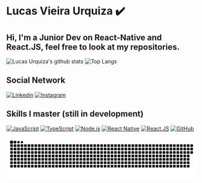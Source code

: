 # Lucas Vieira Urquiza :heavy_check_mark:
## Hi, I'm a Junior Dev on React-Native and React.JS, feel free to look at my repositories.

![Lucas Urquiza's github stats](https://github-readme-stats.vercel.app/api?username=lucasvurquiza&show_icons=true&theme=tokyonight)
![Top Langs](https://github-readme-stats.vercel.app/api/top-langs/?username=lucasvurquiza&layout=compact&theme=tokyonight)

## Social Network
<a href="https://www.linkedin.com/in/lucas-vieira-urquiza/" target="_blank"><img src="https://img.shields.io/badge/linkedin-%230077B5.svg?&style=for-the-badge&logo=linkedin&logoColor=white" alt="Linkedin"></a>
<a href="https://www.instagram.com/lucas_urquiza/" target="_blank"><img src="https://img.shields.io/badge/instagram-%23E4405F.svg?&style=for-the-badge&logo=instagram&logoColor=white" alt="Instagram"></a>
## Skills I master (still in development)
<a target="_blank" href="https://developer.mozilla.org/pt-BR/docs/Web/JavaScript"><img src="https://img.shields.io/badge/javascript%20-%23323330.svg?&style=for-the-badge&logo=javascript&logoColor=%23F7DF1E" alt="JavaScript"></a> <a href="https://www.typescriptlang.org/" target="_blank"><img src="https://img.shields.io/badge/typescript-%23007ACC.svg?style=for-the-badge&logo=typescript&logoColor=white" alt="TypeScript"></a> <a href="https://nodejs.org/en/" target="_blank"><img src="https://img.shields.io/badge/node.js%20-%2343853D.svg?&style=for-the-badge&logo=node.js&logoColor=white" alt="Node.js"></a> <a href="https://reactnative.dev/" target="_blank"><img src="https://img.shields.io/badge/react_native%20-%2320232a.svg?&style=for-the-badge&logo=react&logoColor=%2361DAFB" alt="React Native"></a> <a href="https://reactjs.org/" target="_blank"><img src="https://img.shields.io/badge/react-%2320232a.svg?style=for-the-badge&logo=react&logoColor=%2361DAFB" alt="React.JS"></a> <a href="https://github.com/" target="_blank"><img src="https://img.shields.io/badge/github-%23121011.svg?style=for-the-badge&logo=github&logoColor=white" alt="GitHub"></a>

![Snake animation](https://github.com/lucasvurquiza/lucasvurquiza/blob/output/github-contribution-grid-snake.svg)
